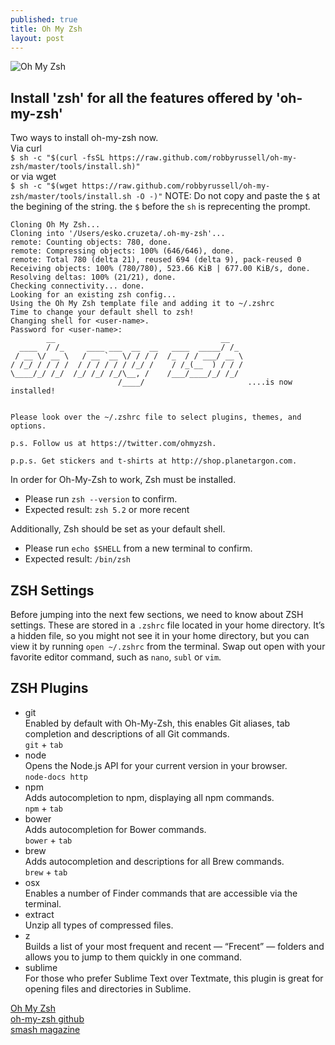 ```yaml
---
published: true
title: Oh My Zsh
layout: post
---
```

![Oh My Zsh]({{site.baseurl}}/images/oh-my-zsh-logo.png)  

## Install 'zsh' for all the features offered by 'oh-my-zsh'

Two ways to install oh-my-zsh now.  
Via curl  
	`$ sh -c "$(curl -fsSL https://raw.github.com/robbyrussell/oh-my-zsh/master/tools/install.sh)"`  
or via wget  
	`$ sh -c "$(wget https://raw.github.com/robbyrussell/oh-my-zsh/master/tools/install.sh -O -)"`
NOTE: Do not copy and paste the `$` at the begining of the string. the `$` before the `sh` is reprecenting the prompt.

	Cloning Oh My Zsh...
	Cloning into '/Users/esko.cruzeta/.oh-my-zsh'...
	remote: Counting objects: 780, done.
	remote: Compressing objects: 100% (646/646), done.
	remote: Total 780 (delta 21), reused 694 (delta 9), pack-reused 0
	Receiving objects: 100% (780/780), 523.66 KiB | 677.00 KiB/s, done.
	Resolving deltas: 100% (21/21), done.
	Checking connectivity... done.
	Looking for an existing zsh config...
	Using the Oh My Zsh template file and adding it to ~/.zshrc
	Time to change your default shell to zsh!
	Changing shell for <user-name>.
	Password for <user-name>:
 	        __                                     __
	  ____  / /_     ____ ___  __  __   ____  _____/ /_
	 / __ \/ __ \   / __ `__ \/ / / /  /_  / / ___/ __ \
	/ /_/ / / / /  / / / / / / /_/ /    / /_(__  ) / / /
	\____/_/ /_/  /_/ /_/ /_/\__, /    /___/____/_/ /_/
	                        /____/                       ....is now installed!
	
	
	Please look over the ~/.zshrc file to select plugins, themes, and options.
	
	p.s. Follow us at https://twitter.com/ohmyzsh.
	
	p.p.s. Get stickers and t-shirts at http://shop.planetargon.com.
	
    
In order for Oh-My-Zsh to work, Zsh must be installed.  
- Please run `zsh --version` to confirm.  
- Expected result: `zsh 5.2` or more recent  

Additionally, Zsh should be set as your default shell.  
- Please run `echo $SHELL` from a new terminal to confirm.  
- Expected result: `/bin/zsh`  

## ZSH Settings

Before jumping into the next few sections, we need to know about ZSH settings. These are stored in a `.zshrc` file located in your home directory. It’s a hidden file, so you might not see it in your home directory, but you can view it by running `open ~/.zshrc` from the terminal. Swap out open with your favorite editor command, such as `nano`, `subl` or `vim`.

## ZSH Plugins
- git  
Enabled by default with Oh-My-Zsh, this enables Git aliases, tab completion and descriptions of all Git commands.  
`git` + `tab`
- node  
Opens the Node.js API for your current version in your browser.  
`node-docs http`
- npm  
Adds autocompletion to npm, displaying all npm commands.  
`npm` + `tab`
- bower  
Adds autocompletion for Bower commands.  
`bower` + `tab`
- brew  
Adds autocompletion and descriptions for all Brew commands.  
`brew` + `tab`
- osx  
Enables a number of Finder commands that are accessible via the terminal.
- extract  
Unzip all types of compressed files.
- z  
Builds a list of your most frequent and recent — “Frecent” — folders and allows you to jump to them quickly in one command.
- sublime  
For those who prefer Sublime Text over Textmate, this plugin is great for opening files and directories in Sublime.



[Oh My Zsh](http://ohmyz.sh/)  
[oh-my-zsh github](https://github.com/robbyrussell/oh-my-zsh)  
[smash magazine](https://www.smashingmagazine.com/2015/07/become-command-line-power-user-oh-my-zsh-z/)
